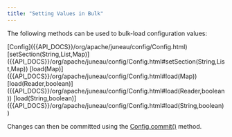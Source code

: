 ```yaml
---
title: "Setting Values in Bulk"
---
```


The following methods can be used to bulk-load configuration values:

<tree>
<node-0><java-class>[Config]({{API_DOCS}}/org/apache/juneau/config/Config.html)</java-class></node-0>
<node-1><java-method>[setSection(String,List,Map)]({{API_DOCS}}/org/apache/juneau/config/Config.html#setSection(String,List,Map))</java-method></node-1>
<node-1><java-method>[load(Map)]({{API_DOCS}}/org/apache/juneau/config/Config.html#load(Map))</java-method></node-1>
<node-1><java-method>[load(Reader,boolean)]({{API_DOCS}}/org/apache/juneau/config/Config.html#load(Reader,boolean))</java-method></node-1>
<node-1><java-method>[load(String,boolean)]({{API_DOCS}}/org/apache/juneau/config/Config.html#load(String,boolean))</java-method></node-1>
</tree>

Changes can then be committed using the [Config.commit()]({{API_DOCS}}/org/apache/juneau/config/Config.html#commit()) method.
